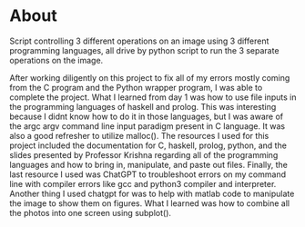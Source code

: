 # About

Script controlling 3 different operations on an image using 3 different programming languages, all drive by python script to run the 3 separate operations on the image.


After working diligently on this project to fix all of my errors mostly coming from the C program and the Python wrapper program, I was able to complete the project. What I learned from day 1 was how to use file inputs in the programming languages of haskell and prolog. This was interesting because I didnt know how to do it in those languages, but I was aware of the argc argv command line input paradigm present in C language. It was also a good refresher to utilize malloc(). The resources I used for this project included the documentation for C, haskell, prolog, python, and the slides presented by Professor Krishna regarding all of the programming languages and how to bring in, manipulate, and paste out files. Finally, the last resource I used was ChatGPT to troubleshoot errors on my command line with compiler errors like gcc and python3 compiler and interpreter. Another thing I used chatgpt for was to help with matlab code to manipulate the image to show them on figures. What I learned was how to combine all the photos into one screen using subplot(). 



